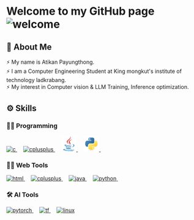 
# Welcome to my GitHub page  <img src="https://raw.githubusercontent.com/arasgungore/arasgungore/main/gifs/waving_hand.gif" alt="welcome" width="33" height="33" />

## 👤 About Me

:zap: My name is Atikan Payungthong. <br>
:zap: I am a Computer Engineering Student at King mongkut's institute of technology ladkrabang.<br> 
:zap: My interest in Computer vision & LLM Training, Inference optimization.


 
## ⚙ Skills


### 👨‍💻 Programming

<div align="left">
  <a href="https://www.cprogramming.com" target="_blank" rel="noreferrer"> <img src="https://raw.githubusercontent.com/arasgungore/arasgungore/main/icons/c.svg" alt="c" width="40" height="40" /> </a>
  &nbsp; &nbsp;
  <a href="https://www.cplusplus.com" target="_blank" rel="noreferrer"> <img src="https://raw.githubusercontent.com/arasgungore/arasgungore/main/icons/cplusplus.svg" alt="cplusplus" width="40" height="40" /> </a>
  &nbsp; &nbsp;
  <a href="https://www.java.com" target="_blank" rel="noreferrer"> <img src="https://raw.githubusercontent.com/devicons/devicon/master/icons/java/java-original.svg" alt="java" width="40" height="40" /> </a>
  &nbsp; &nbsp;
  <a href="https://www.python.org" target="_blank" rel="noreferrer"> <img src="https://raw.githubusercontent.com/devicons/devicon/master/icons/python/python-original.svg" alt="python" width="40" height="40" /> </a>
  &nbsp; &nbsp;

### 👨‍💻 Web Tools
  <a href="" target="_blank" rel="noreferrer"> <img src="https://cdn-icons-png.flaticon.com/512/1051/1051277.png" alt="html" width="40" height="40" /> </a>
  &nbsp; &nbsp;
  <a href="" target="_blank" rel="noreferrer"> <img src="https://cdn-icons-png.flaticon.com/512/732/732190.png" alt="cplusplus" width="40" height="40" /> </a>
  &nbsp; &nbsp;
  <a href="" target="_blank" rel="noreferrer"> <img src="https://cdn-icons-png.flaticon.com/512/5968/5968292.png" alt="java" width="40" height="40" /> </a>
  &nbsp; &nbsp;
  <a href="" target="_blank" rel="noreferrer"> <img src="https://img.icons8.com/color/256/react-native.png" alt="python" width="40" height="40" /> </a>
  &nbsp; &nbsp;
  
### 🛠 AI Tools

<div align="left">
  <a href="" target="_blank" rel="noreferrer"> <img src="https://upload.wikimedia.org/wikipedia/commons/1/10/PyTorch_logo_icon.svg" alt="pytorch" width="40" height="40" /> </a>
  &nbsp; &nbsp;
  <a href="" target="_blank" rel="noreferrer"> <img src="https://upload.wikimedia.org/wikipedia/commons/2/2d/Tensorflow_logo.svg" alt="tf" width="40" height="40" /> </a>
  &nbsp; &nbsp;
  <a href="" target="_blank" rel="noreferrer"> <img src="https://media.licdn.com/dms/image/C4D0BAQGszz17kjvCbA/company-logo_200_200/0/1673341599580?e=2147483647&v=beta&t=1PpMYosrOYVTg5u7yi28tbjMjYJU8HNtlri8AnUlAD0" alt="linux" width="40" height="40" /> </a>
 
</div>




 
